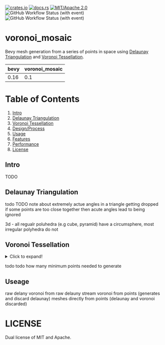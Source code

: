 [![crates.io](https://img.shields.io/crates/v/voronoi_mosaic)](https://crates.io/crates/voronoi_mosaic)
[![docs.rs](https://docs.rs/voronoi_mosaic/badge.svg)](https://docs.rs/voronoi_mosaic)
[![MIT/Apache 2.0](https://img.shields.io/badge/license-MIT%2FApache-blue.svg)](https://github.com/blondeburrito/voronoi_mosaic#license)
![GitHub Workflow Status (with event)](https://img.shields.io/github/actions/workflow/status/blondeburrito/voronoi_mosaic/ci.yml)
![GitHub Workflow Status (with event)](https://img.shields.io/github/actions/workflow/status/blondeburrito/voronoi_mosaic/code-cov.yml?label=CodeCov>85%)

# voronoi_mosaic

Bevy mesh generation from a series of points in space using [Delaunay Triangulation](https://en.wikipedia.org/wiki/Delaunay_triangulation) and [Voronoi Tessellation](https://en.wikipedia.org/wiki/Voronoi_diagram).

| bevy | voronoi_mosaic |
|------|----------------|
| 0.16 | 0.1 |

# Table of Contents

1. [Intro](#intro)
1. [Delaunay Triangulation](#delaunay-triangulation)
1. [Voronoi Tessellation](#voronoi-tessellation)
1. [Design/Process](#designprocess)
1. [Usage](#usage)
1. [Features](#features)
1. [Performance](#performance)
1. [License](#license)

## Intro

TODO

## Delaunay Triangulation

todo
TODO note about extremely actue angles in a triangle getting dropped
if some points are too close together then acute angles lead to being ignored

3d - all regualr poluhedra (e.g cube, pyramid) have a circumsphere, most irregular polyhedra do not

## Voronoi Tessellation

<details>
<summary>Click to expand!</summary>
</details>

todo
todo how many minimum points needed to generate

## Useage

raw delany
voronoi from raw delauny stream
voronoi from points (generates and discard delaunay)
meshes directly from points (delaunay and voronoi discarded)

# LICENSE

Dual license of MIT and Apache.
